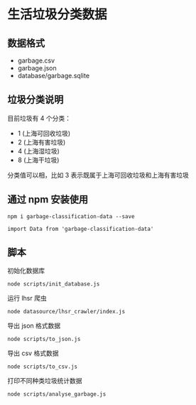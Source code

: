 # 生活垃圾分类数据

## 数据格式

- garbage.csv
- garbage.json
- database/garbage.sqlite

## 垃圾分类说明

目前垃圾有 4 个分类：

- 1 (上海可回收垃圾)
- 2 (上海有害垃圾)
- 4 (上海湿垃圾)
- 8 (上海干垃圾)

分类值可以相，比如 3 表示既属于上海可回收垃圾和上海有害垃圾

## 通过 npm 安装使用

```
npm i garbage-classification-data --save
```

```
import Data from 'garbage-classification-data'
```

## 脚本

初始化数据库

```
node scripts/init_database.js
```

运行 lhsr 爬虫

```
node datasource/lhsr_crawler/index.js
```

导出 json 格式数据

```
node scripts/to_json.js
```

导出 csv 格式数据

```
node scripts/to_csv.js
```

打印不同种类垃圾统计数据

```
node scripts/analyse_garbage.js
```
